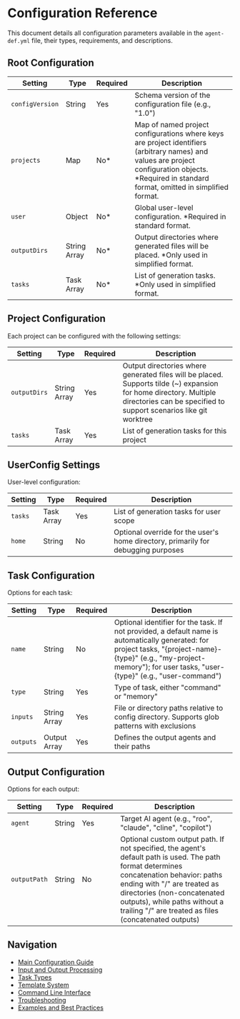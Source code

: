 # Configuration Reference

This document details all configuration parameters available in the `agent-def.yml` file, their types, requirements, and descriptions.

## Root Configuration

| Setting | Type | Required | Description |
|---------|------|----------|-------------|
| `configVersion` | String | Yes | Schema version of the configuration file (e.g., "1.0") |
| `projects` | Map | No* | Map of named project configurations where keys are project identifiers (arbitrary names) and values are project configuration objects. *Required in standard format, omitted in simplified format. |
| `user` | Object | No* | Global user-level configuration. *Required in standard format. |
| `outputDirs` | String Array | No* | Output directories where generated files will be placed. *Only used in simplified format. |
| `tasks` | Task Array | No* | List of generation tasks. *Only used in simplified format. |

## Project Configuration

Each project can be configured with the following settings:

| Setting | Type | Required | Description |
|---------|------|----------|-------------|
| `outputDirs` | String Array | Yes | Output directories where generated files will be placed. Supports tilde (~) expansion for home directory. Multiple directories can be specified to support scenarios like git worktree |
| `tasks` | Task Array | Yes | List of generation tasks for this project |

## UserConfig Settings

User-level configuration:

| Setting | Type | Required | Description |
|---------|------|----------|-------------|
| `tasks` | Task Array | Yes | List of generation tasks for user scope |
| `home` | String | No | Optional override for the user's home directory, primarily for debugging purposes |

## Task Configuration

Options for each task:

| Setting | Type | Required | Description |
|---------|------|----------|-------------|
| `name` | String | No | Optional identifier for the task. If not provided, a default name is automatically generated: for project tasks, "{project-name}-{type}" (e.g., "my-project-memory"); for user tasks, "user-{type}" (e.g., "user-command") |
| `type` | String | Yes | Type of task, either "command" or "memory" |
| `inputs` | String Array | Yes | File or directory paths relative to config directory. Supports glob patterns with exclusions |
| `outputs` | Output Array | Yes | Defines the output agents and their paths |

## Output Configuration

Options for each output:

| Setting | Type | Required | Description |
|---------|------|----------|-------------|
| `agent` | String | Yes | Target AI agent (e.g., "roo", "claude", "cline", "copilot") |
| `outputPath` | String | No | Optional custom output path. If not specified, the agent's default path is used. The path format determines concatenation behavior: paths ending with "/" are treated as directories (non-concatenated outputs), while paths without a trailing "/" are treated as files (concatenated outputs) |

## Navigation

- [Main Configuration Guide](config.md)
- [Input and Output Processing](input-output.md)
- [Task Types](task-types.md)
- [Template System](templates.md)
- [Command Line Interface](cli.md)
- [Troubleshooting](troubleshooting.md)
- [Examples and Best Practices](examples.md)
